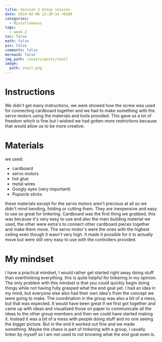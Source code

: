 ```yaml
---
title: Session 2 Group session
date: 2024-02-06 13:39:14 +0100
categories:
  - Miscellaneous
tags:
  - week-2
toc: false
math: false
pin: false
comments: false
mermaid: false
img_path: /assets/posts/snail
image:
  path: snail.png
---
```

# Instructions

We didn't get many instructions, we were showed how the screw was used for connecting cardboard together and we had to make something with the servo motors using the materials and tools provided. This gave us a lot of freedom which is fine but I wished we had gotten more restrictions because that would allow us to be more creative.

# Materials

we used:
- cardboard
- servo motors
- hot glue
- metal wires
- Googly eyes (very important)
- Popsicle sticks


these materials except for the servo motors aren't precious at all so we didn't mind bending, folding or cutting them. They are inexpensive and easy to use so great for tinkering.
Cardboard was the first thing we grabbed, this was because it's very easy to use and also the main building material we used, the other were extra's to connect other cardboard pieces together and make them move. The servo motor's were the ones with the highest ceiling even though it wasn't very high. It made it possible for it to actually move but were still very easy to use with the controllers provided.

# My mindset

I have a practical mindset, I would rather get started right away doing stuff than overthinking everything. this is quite helpful for tinkering in my opinion. The only problem with this mindset is that you could quickly begin doing things while not having fully grasped what the end goal yet. I had an idea in my mind, but everyone else also had their own idea's from the concept we were going to make. The coordination in the group was also a bit of a mess, but that was expected. It would have been great if we first got together and came up with ideas and visualized those on paper to communicate all the ideas to the other group members and then we could have started making it. Instead it was a bit of a mess with people doing stuff and no one seeing the bigger picture. But in the end it worked out fine and we made something. Maybe the chaos is part of tinkering with a group, I usually tinker by myself so I am not used to not knowing what the end goal even is.